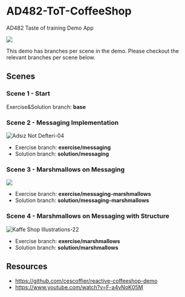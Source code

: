 # AD482-ToT-CoffeeShop

AD482 Taste of training Demo App

![](https://user-images.githubusercontent.com/10568159/127878062-785a2eba-b9d1-406d-99aa-382640d446e0.jpg)

This demo has branches per scene in the demo.
Please checkout the relevant branches per scene below.

## Scenes

### Scene 1 - Start
Exercise&Solution branch: **base**

### Scene 2 - Messaging Implementation

![Adsız Not Defteri-04](https://user-images.githubusercontent.com/10568159/127878303-0176ecb0-3fa5-4c38-8980-ebc497273915.jpg)

* Exercise branch: **exercise/messaging**
* Solution branch: **solution/messaging**

### Scene 3 - Marshmallows on Messaging

![](https://user-images.githubusercontent.com/10568159/127878139-c4f68b0c-7ef8-431b-b5b6-1e49a4ea2d64.jpg)

* Exercise branch: **exercise/messaging-marshmallows**
* Solution branch: **solution/messaging-marshmallows**

### Scene 4 - Marshmallows on Messaging with Structure

![Kaffe Shop Illustrations-22](https://user-images.githubusercontent.com/10568159/127878600-df0dba3d-db1d-4b87-bc7c-91b7872ae973.jpg)

* Exercise branch: **exercise/marshmallows**
* Solution branch: **solution/marshmallows**

## Resources

* https://github.com/cescoffier/reactive-coffeeshop-demo
* https://www.youtube.com/watch?v=F-a4vNoK05M

